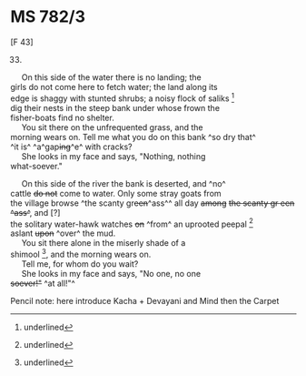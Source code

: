 # MS 782/3

[F 43]

33.

&nbsp;&nbsp;&nbsp;&nbsp;&nbsp;On this side of the water there is no landing; the \
girls do not come here to fetch water; the land along its \
edge is shaggy with stunted shrubs; a noisy flock of saliks [^1] \
dig their nests in the steep bank under whose frown the \
fisher-boats find no shelter. \
&nbsp;&nbsp;&nbsp;&nbsp;&nbsp;You sit there on the unfrequented grass, and the \
morning wears on. Tell me what you do on this bank ^so dry that^ \
^it is^ ^a^gap~~ing~~^e^ with cracks? \
&nbsp;&nbsp;&nbsp;&nbsp;&nbsp;She looks in my face and says, "Nothing, nothing \
what-soever."

&nbsp;&nbsp;&nbsp;&nbsp;&nbsp;On this side of the river the bank is deserted, and ^no^ \
cattle ~~do not~~ come to water. Only some stray goats from \
the village browse ^the scanty gr~~een~~^ass^^ all day ~~among~~ ~~the scanty gr ~~een~~ ^ass^~~, and [?] \
the solitary water-hawk watches ~~on~~ ^from^ an uprooted peepal [^2] \
aslant ~~upon~~ ^over^ the mud. \
&nbsp;&nbsp;&nbsp;&nbsp;&nbsp;You sit there alone in the miserly shade of a \
shimool [^3], and the morning wears on. \
&nbsp;&nbsp;&nbsp;&nbsp;&nbsp;Tell me, for whom do you wait? \
&nbsp;&nbsp;&nbsp;&nbsp;&nbsp;She looks in my face and says, "No one, no one \
~~soever!"~~ ^at all!"^

Pencil note: here introduce Kacha + Devayani and Mind then the Carpet 
[^1]: underlined 
[^2]: underlined 
[^3]: underlined
